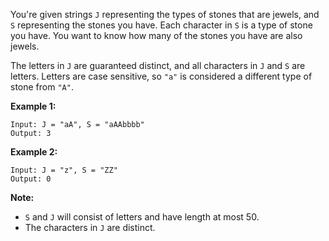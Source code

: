 You're given strings `J` representing the types of stones that are jewels, and `S` representing the stones you have.  Each character in `S` is a type of stone you have.  You want to know how many of the stones you have are also jewels.

The letters in `J` are guaranteed distinct, and all characters in `J` and `S` are letters. Letters are case sensitive, so `"a"` is considered a different type of stone from `"A"`.

**Example 1:**
    
    Input: J = "aA", S = "aAAbbbb"
    Output: 3
**Example 2:**
    
    Input: J = "z", S = "ZZ"
    Output: 0

**Note:**

* `S` and `J` will consist of letters and have length at most 50.
* The characters in `J` are distinct.
